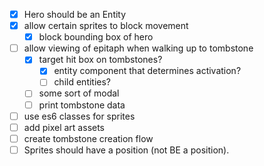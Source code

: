 - [x] Hero should be an Entity
- [x] allow certain sprites to block movement
  - [x] block bounding box of hero
- [ ] allow viewing of epitaph when walking up to tombstone
  - [x] target hit box on tombstones?
    - [x] entity component that determines activation?
    - [ ] child entities?
  - [ ] some sort of modal
  - [ ] print tombstone data
- [ ] use es6 classes for sprites
- [ ] add pixel art assets
- [ ] create tombstone creation flow
- [ ] Sprites should have a position (not BE a position).
